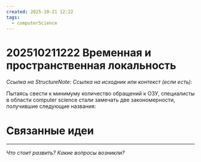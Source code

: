 ```yaml
---
created: 2025-10-21 12:22
tags:
  - computerScience
---
```

# 202510211222 Временная и пространственная локальность

*Ссылка на StructureNote:*
*Ссылка на исходник или контекст (если есть):*

Пытаясь свести к минимуму количество обращений к ОЗУ, специалисты в области computer science стали замечать две закономерности, получившие следующие названия:

# Связанные идеи

---

*Что стоит развить? Какие вопросы возникли?*
